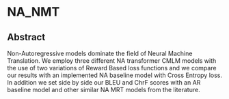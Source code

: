 # NA_NMT

## Abstract 
Non-Autoregressive models dominate the field of Neural Machine Translation. We employ three different NA transformer CMLM models with the use of two variations of Reward Based loss functions and we compare our results with
an implemented NA baseline model with Cross Entropy loss. In addition we set side by side our BLEU and ChrF scores with an AR baseline model and other similar NA MRT models from the literature.
